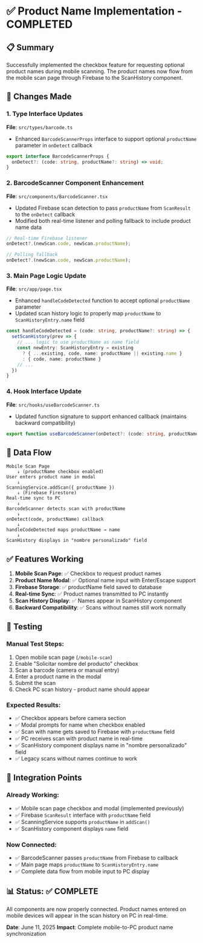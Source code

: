 # ✅ Product Name Implementation - COMPLETED

## 📋 Summary

Successfully implemented the checkbox feature for requesting optional product names during mobile scanning. The product names now flow from the mobile scan page through Firebase to the ScanHistory component.

## 🔧 Changes Made

### 1. **Type Interface Updates**
**File**: `src/types/barcode.ts`
- Enhanced `BarcodeScannerProps` interface to support optional `productName` parameter in `onDetect` callback

```typescript
export interface BarcodeScannerProps {
  onDetect?: (code: string, productName?: string) => void;
}
```

### 2. **BarcodeScanner Component Enhancement**  
**File**: `src/components/BarcodeScanner.tsx`
- Updated Firebase scan detection to pass `productName` from `ScanResult` to the `onDetect` callback
- Modified both real-time listener and polling fallback to include product name data

```typescript
// Real-time Firebase listener
onDetect?.(newScan.code, newScan.productName);

// Polling fallback  
onDetect?.(newScan.code, newScan.productName);
```

### 3. **Main Page Logic Update**
**File**: `src/app/page.tsx`  
- Enhanced `handleCodeDetected` function to accept optional `productName` parameter
- Updated scan history logic to properly map `productName` to `ScanHistoryEntry.name` field

```typescript
const handleCodeDetected = (code: string, productName?: string) => {
  setScanHistory(prev => {
    // ... logic to use productName as name field
    const newEntry: ScanHistoryEntry = existing 
      ? { ...existing, code, name: productName || existing.name } 
      : { code, name: productName }
    // ...
  })
}
```

### 4. **Hook Interface Update**
**File**: `src/hooks/useBarcodeScanner.ts`
- Updated function signature to support enhanced callback (maintains backward compatibility)

```typescript
export function useBarcodeScanner(onDetect?: (code: string, productName?: string) => void)
```

## 🔗 Data Flow

```
Mobile Scan Page
    ↓ (productName checkbox enabled)
User enters product name in modal
    ↓ 
ScanningService.addScan({ productName })
    ↓ (Firebase Firestore)
Real-time sync to PC
    ↓
BarcodeScanner detects scan with productName
    ↓
onDetect(code, productName) callback
    ↓
handleCodeDetected maps productName → name
    ↓
ScanHistory displays in "nombre personalizado" field
```

## ✅ Features Working

1. **Mobile Scan Page**: ✅ Checkbox to request product names
2. **Product Name Modal**: ✅ Optional name input with Enter/Escape support
3. **Firebase Storage**: ✅ productName field saved to database
4. **Real-time Sync**: ✅ Product names transmitted to PC instantly
5. **Scan History Display**: ✅ Names appear in ScanHistory component
6. **Backward Compatibility**: ✅ Scans without names still work normally

## 🧪 Testing

### Manual Test Steps:
1. Open mobile scan page (`/mobile-scan`)
2. Enable "Solicitar nombre del producto" checkbox
3. Scan a barcode (camera or manual entry)
4. Enter a product name in the modal
5. Submit the scan
6. Check PC scan history - product name should appear

### Expected Results:
- ✅ Checkbox appears before camera section
- ✅ Modal prompts for name when checkbox enabled
- ✅ Scan with name gets saved to Firebase with `productName` field
- ✅ PC receives scan with product name in real-time
- ✅ ScanHistory component displays name in "nombre personalizado" field
- ✅ Legacy scans without names continue to work

## 🎯 Integration Points

### Already Working:
- ✅ Mobile scan page checkbox and modal (implemented previously)
- ✅ Firebase `ScanResult` interface with `productName` field
- ✅ ScanningService supports `productName` in `addScan()`
- ✅ ScanHistory component displays `name` field

### Now Connected:
- ✅ BarcodeScanner passes `productName` from Firebase to callback
- ✅ Main page maps `productName` to `ScanHistoryEntry.name`  
- ✅ Complete data flow from mobile input to PC display

## 📊 Status: ✅ COMPLETE

All components are now properly connected. Product names entered on mobile devices will appear in the scan history on PC in real-time.

**Date**: June 11, 2025
**Impact**: Complete mobile-to-PC product name synchronization
